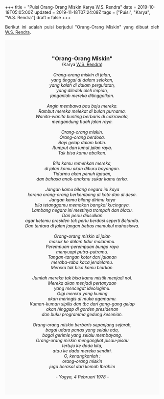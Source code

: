 +++
title = "Puisi Orang-Orang Miskin Karya W.S. Rendra"
date = 2019-10-18T05:05:00Z
updated = 2019-11-18T07:24:08Z
tags = ["Puisi", "Karya", "W.S. Rendra"]
draft = false
+++

<div dir="ltr" style="text-align: left;" trbidi="on"><div style="text-align: justify;">Berikut ini adalah puisi berjudul "Orang-Orang Miskin" yang dibuat oleh <a href="https://ensiklopedia.kemdikbud.go.id/sastra/artikel/Rendra" target="_blank">W.S. Rendra</a>.</div><br /><div style="background: #FAFAFA; font-size: 14px; height: auto; margin: 0 auto; padding: 50px; text-align: center; width: auto;"><span style="font-size: 18px;"><b>"Orang-Orang Miskin"</b></span><br />(Karya <a href="https://www.sekata.web.id/tags/w.s.-rendra" target="_blank">W.S. Rendra</a>) <br /><br /><i>Orang-orang miskin di jalan,<br />yang tinggal di dalam selokan,<br />yang kalah di dalam pergulatan,<br />yang diledek oleh impian,<br />janganlah mereka ditinggalkan.<br /><br />Angin membawa bau baju mereka.<br />Rambut mereka melekat di bulan purnama.<br />Wanita-wanita bunting berbaris di cakrawala,<br />mengandung buah jalan raya.<br /><br />Orang-orang miskin.<br />Orang-orang berdosa.<br />Bayi gelap dalam batin.<br />Rumput dan lumut jalan raya.<br />Tak bisa kamu abaikan.<br /><br />Bila kamu remehkan mereka,<br />di jalan kamu akan diburu bayangan.<br />Tidurmu akan penuh igauan,<br />dan bahasa anak-anakmu sukar kamu terka.<br /><br />Jangan kamu bilang negara ini kaya<br />karena orang-orang berkembang di kota dan di desa.<br />Jangan kamu bilang dirimu kaya<br />bila tetanggamu memakan bangkai kucingnya.<br />Lambang negara ini mestinya trompah dan blacu.<br />Dan perlu diusulkan<br />agar ketemu presiden tak perlu berdasi seperti Belanda.<br />Dan tentara di jalan jangan bebas memukul mahasiswa.<br /><br />Orang-orang miskin di jalan<br />masuk ke dalam tidur malammu.<br />Perempuan-perempuan bunga raya<br />menyuapi putra-putramu.<br />Tangan-tangan kotor dari jalanan<br />meraba-raba kaca jendelamu.<br />Mereka tak bisa kamu biarkan.<br /><br />Jumlah mereka tak bisa kamu mistik menjadi nol.<br />Mereka akan menjadi pertanyaan<br />yang mencegat ideologimu.<br />Gigi mereka yang kuning<br />akan meringis di muka agamamu.<br />Kuman-kuman sipilis dan tbc dari gang-gang gelap<br />akan hinggap di gorden presidenan<br />dan buku programma gedung kesenian.<br /><br />Orang-orang miskin berbaris sepanjang sejarah,<br />bagai udara panas yang selalu ada,<br />bagai gerimis yang selalu membayang.<br />Orang-orang miskin mengangkat pisau-pisau<br />tertuju ke dada kita,<br />atau ke dada mereka sendiri.<br />O, kenangkanlah :<br />orang-orang miskin<br />juga berasal dari kemah Ibrahim<br /><br />- Yogya, 4 Pebruari 1978 -</i></div></div>

